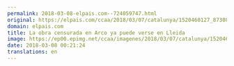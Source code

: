 ```yaml
---
permalink: 2018-03-08-elpais.com--724059747.html
original: https://elpais.com/ccaa/2018/03/07/catalunya/1520460127_873087.html#?ref=rss&format=simple&link=link
domain: elpais.com
title: La obra censurada en Arco ya puede verse en Lleida
image: https://ep00.epimg.net/ccaa/imagenes/2018/03/07/catalunya/1520460127_873087_1520460239_rrss_normal.jpg
date: 2018-03-08 00:21:24
translations: en
---
```


